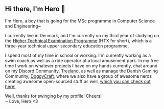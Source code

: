 ## Hi there, I'm Hero 👋

I'm Hero, a boy that is going for the MSc programme in Computer Science and Engineering~

I currently live in Denmark, and I'm currently on my third year of studying on the [Higher Technical Examination Programme](https://eng.uvm.dk/upper-secondary-education/national-upper-secondary-education-programmes/the-higher-technical-examination-programme--htx-) (HTX for short), which is a three-year technical upper secondary education programme.

I spend most of my time in school or working. I'm currently working as a swim coach as well as a ride operator at a local amusement park. In my free time I work on whatever projects I have on my hands currently, chat around on my Discord Community, [Treeland](https://treeland.herogamers.xyz), as well as manage the Danish Gaming Community, [DoggyCraft](https://www.facebook.com/DoggyCraftDK/), where we also have a group of awesome nerds creating awesome open-sourced stuff as well, [which you can check out here!](https://github.com/DoggyCraftDK)

Well, thanks for swinging by my profile! Cheers!  
~ Love, Hero <3
